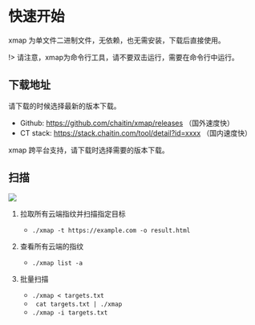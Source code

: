 # 快速开始

xmap 为单文件二进制文件，无依赖，也无需安装，下载后直接使用。

!> 请注意，xmap为命令行工具，请不要双击运行，需要在命令行中运行。

## 下载地址

请下载的时候选择最新的版本下载。

+ Github: https://github.com/chaitin/xmap/releases （国外速度快）
+ CT stack: https://stack.chaitin.com/tool/detail?id=xxxx （国内速度快）

xmap 跨平台支持，请下载时选择需要的版本下载。

## 扫描

![](../assets/eme.gif)

1. 拉取所有云端指纹并扫描指定目标

    - `./xmap -t https://example.com -o result.html`

2. 查看所有云端的指纹

    - `./xmap list -a`

3. 批量扫描

    - `./xmap < targets.txt`
    - ` cat targets.txt | ./xmap`
    - `./xmap -i targets.txt`
